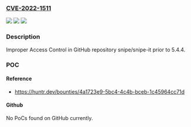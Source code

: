 ### [CVE-2022-1511](https://cve.mitre.org/cgi-bin/cvename.cgi?name=CVE-2022-1511)
![](https://img.shields.io/static/v1?label=Product&message=snipe%2Fsnipe-it&color=blue)
![](https://img.shields.io/static/v1?label=Version&message=n%2Fa&color=blue)
![](https://img.shields.io/static/v1?label=Vulnerability&message=CWE-284%20Improper%20Access%20Control&color=brighgreen)

### Description

Improper Access Control in GitHub repository snipe/snipe-it prior to 5.4.4.

### POC

#### Reference
- https://huntr.dev/bounties/4a1723e9-5bc4-4c4b-bceb-1c45964cc71d

#### Github
No PoCs found on GitHub currently.


